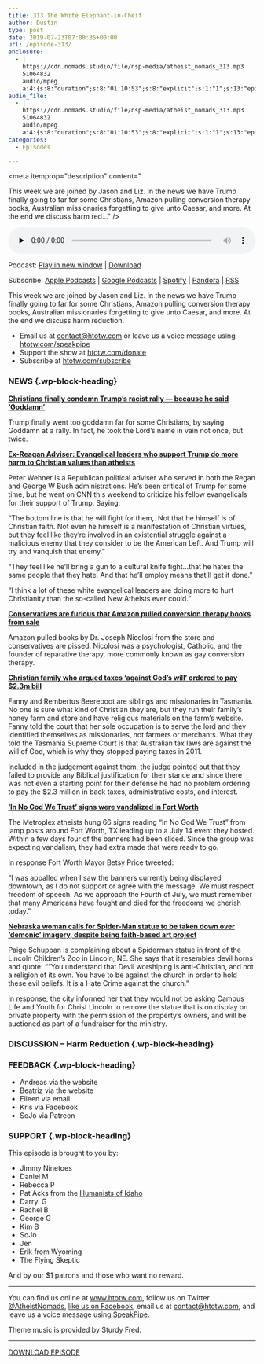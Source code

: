 ```yaml
---
title: 313 The White Elephant-in-Cheif
author: Dustin
type: post
date: 2019-07-23T07:00:35+00:00
url: /episode-313/
enclosure:
  - |
    https://cdn.nomads.studio/file/nsp-media/atheist_nomads_313.mp3
    51064832
    audio/mpeg
    a:4:{s:8:"duration";s:8:"01:10:53";s:8:"explicit";s:1:"1";s:13:"episode_title";s:27:"The White Elephant-in-Cheif";s:10:"episode_no";s:3:"313";}
audio_file:
  - |
    https://cdn.nomads.studio/file/nsp-media/atheist_nomads_313.mp3
    51064832
    audio/mpeg
    a:4:{s:8:"duration";s:8:"01:10:53";s:8:"explicit";s:1:"1";s:13:"episode_title";s:27:"The White Elephant-in-Cheif";s:10:"episode_no";s:3:"313";}
categories:
  - Episodes

---
```

<div itemscope itemtype="http://schema.org/AudioObject">
  <meta itemprop="name" content="313 The White Elephant-in-Cheif" />
  
  <meta itemprop="uploadDate" content="2019-07-23T01:00:35-06:00" />
  
  <meta itemprop="encodingFormat" content="audio/mpeg" />
  
  <meta itemprop="duration" content="PT1H10M53S" />
  
  <meta itemprop="description" content="


This week we are joined by Jason and Liz. In the news we have Trump finally going to far for some Christians, Amazon pulling conversion therapy books, Australian missionaries forgetting to give unto Caesar, and more. At the end we discuss harm red..." />
  
  <meta itemprop="contentUrl" content="https://dts.podtrac.com/redirect.mp3/cdn.nomads.studio/file/nsp-media/atheist_nomads_313.mp3" />
  
  <meta itemprop="contentSize" content="48.7" />
  
  <div class="powerpress_player" id="powerpress_player_8576">
    <audio class="wp-audio-shortcode" id="audio-3907-320" preload="none" style="width: 100%;" controls="controls"><source type="audio/mpeg" src="https://dts.podtrac.com/redirect.mp3/cdn.nomads.studio/file/nsp-media/atheist_nomads_313.mp3?_=320" /><a href="https://dts.podtrac.com/redirect.mp3/cdn.nomads.studio/file/nsp-media/atheist_nomads_313.mp3">https://dts.podtrac.com/redirect.mp3/cdn.nomads.studio/file/nsp-media/atheist_nomads_313.mp3</a></audio>
  </div>
</div>

<p class="powerpress_links powerpress_links_mp3">
  Podcast: <a href="https://dts.podtrac.com/redirect.mp3/cdn.nomads.studio/file/nsp-media/atheist_nomads_313.mp3" class="powerpress_link_pinw" target="_blank" title="Play in new window" onclick="return powerpress_pinw('https://htotw.com/?powerpress_pinw=3907-podcast');" rel="nofollow">Play in new window</a> | <a href="https://dts.podtrac.com/redirect.mp3/cdn.nomads.studio/file/nsp-media/atheist_nomads_313.mp3" class="powerpress_link_d" title="Download" rel="nofollow" download="atheist_nomads_313.mp3">Download</a>
</p>

<p class="powerpress_links powerpress_subscribe_links">
  Subscribe: <a href="https://podcasts.apple.com/us/podcast/humanists-take-on-the-world/id530050098?mt=2&ls=1" class="powerpress_link_subscribe powerpress_link_subscribe_itunes" target="_blank" title="Subscribe on Apple Podcasts" rel="nofollow">Apple Podcasts</a> | <a href="https://www.google.com/podcasts?feed=aHR0cDovL2F0aGVpc3Rub21hZHMubGlic3luLmNvbS9yc3M%3D" class="powerpress_link_subscribe powerpress_link_subscribe_googleplay" target="_blank" title="Subscribe on Google Podcasts" rel="nofollow">Google Podcasts</a> | <a href="https://open.spotify.com/show/3LzK2xZGike6Tc1GEMtMbr?si=LieN9SNuTpq96smuaUsH8A" class="powerpress_link_subscribe powerpress_link_subscribe_spotify" target="_blank" title="Subscribe on Spotify" rel="nofollow">Spotify</a> | <a href="https://www.pandora.com/podcast/atheist-nomads/PC:10122?corr=62071012&part=ug" class="powerpress_link_subscribe powerpress_link_subscribe_pandora" target="_blank" title="Subscribe on Pandora" rel="nofollow">Pandora</a> | <a href="https://htotw.com/feed/podcast/" class="powerpress_link_subscribe powerpress_link_subscribe_rss" target="_blank" title="Subscribe via RSS" rel="nofollow">RSS</a>
</p>

This week we are joined by Jason and Liz. In the news we have Trump finally going to far for some Christians, Amazon pulling conversion therapy books, Australian missionaries forgetting to give unto Caesar, and more. At the end we discuss harm reduction.

<!--more-->

  * Email us at <a href="mailto:contact@htotw.com” target=" rel="noopener noreferrer">contact@htotw.com</a> or leave us a voice message using <a href="https://htotw.com/speakpipe" target="_blank" rel="noopener noreferrer">htotw.com/speakpipe</a>
  * Support the show at <a href="https://htotw.com/donate" target="_blank" rel="noopener noreferrer">htotw.com/donate</a>
  * Subscribe at <a href="https://htotw.com/subscribe" target="_blank" rel="noopener noreferrer">htotw.com/subscribe</a>

### NEWS {.wp-block-heading}

**[Christians finally condemn Trump’s racist rally — because he said ‘Goddamn’][1]**

Trump finally went too goddamn far for some Christians, by saying Goddamn at a rally. In fact, he took the Lord’s name in vain not once, but twice.

**[Ex-Reagan Adviser: Evangelical leaders who support Trump do more harm to Christian values than atheists][2]**

Peter Wehner is a Republican political adviser who served in both the Regan and George W Bush administrations. He’s been critical of Trump for some time, but he went on CNN this weekend to criticize his fellow evangelicals for their support of Trump. Saying:

“The bottom line is that he will fight for them,. Not that he himself is of Christian faith. Not even he himself is a manifestation of Christian virtues, but they feel like they’re involved in an existential struggle against a malicious enemy that they consider to be the American Left. And Trump will try and vanquish that enemy.”

“They feel like he’ll bring a gun to a cultural knife fight…that he hates the same people that they hate. And that he’ll employ means that’ll get it done.”

“I think a lot of these white evangelical leaders are doing more to hurt Christianity than the so-called New Atheists ever could.”

**[Conservatives are furious that Amazon pulled conversion therapy books from sale][3]**

Amazon pulled books by Dr. Joseph Nicolosi from the store and conservatives are pissed. Nicolosi was a psychologist, Catholic, and the founder of reparative therapy, more commonly known as gay conversion therapy.

**[Christian family who argued taxes ‘against God’s will’ ordered to pay $2.3m bill][4]**

Fanny and Rembertus Beerepoot are siblings and missionaries in Tasmania. No one is sure what kind of Christian they are, but they run their family’s honey farm and store and have religious materials on the farm’s website. Fanny told the court that her sole occupation is to serve the lord and they identified themselves as missionaries, not farmers or merchants. What they told the Tasmania Supreme Court is that Australian tax laws are against the will of God, which is why they stopped paying taxes in 2011.

Included in the judgement against them, the judge pointed out that they failed to provide any Biblical justification for their stance and since there was not even a starting point for their defense he had no problem ordering to pay the $2.3 million in back taxes, administrative costs, and interest.

**[‘In No God We Trust’ signs were vandalized in Fort Worth][5]**

The Metroplex atheists hung 66 signs reading “In No God We Trust” from lamp posts around Fort Worth, TX leading up to a July 14 event they hosted. Within a few days four of the banners had been sliced. Since the group was expecting vandalism, they had extra made that were ready to go.

In response Fort Worth Mayor Betsy Price tweeted:

“I was appalled when I saw the banners currently being displayed downtown, as I do not support or agree with the message. We must respect freedom of speech. As we approach the Fourth of July, we must remember that many Americans have fought and died for the freedoms we cherish today.”

**[Nebraska woman calls for Spider-Man statue to be taken down over ‘demonic’ imagery, despite being faith-based art project][6]**

Paige Schuppan is complaining about a Spiderman statue in front of the Lincoln Children’s Zoo in Lincoln, NE. She says that it resembles devil horns and quote: ““You understand that Devil worshiping is anti-Christian, and not a religion of its own. You have to be against the church in order to hold these evil beliefs. It is a Hate Crime against the church.”

In response, the city informed her that they would not be asking Campus Life and Youth for Christ Lincoln to remove the statue that is on display on private property with the permission of the property’s owners, and will be auctioned as part of a fundraiser for the ministry.

### DISCUSSION &#8211; Harm Reduction {.wp-block-heading}

### FEEDBACK {.wp-block-heading}

  * Andreas via the website
  * Beatriz via the website
  * Eileen via email
  * Kris via Facebook
  * SoJo via Patreon

### SUPPORT {.wp-block-heading}

This episode is brought to you by:

  * Jimmy Ninetoes
  * Daniel M
  * Rebecca P
  * Pat Acks from the <a href="https://www.humanistsofidaho.org" target="_blank" rel="noopener noreferrer">Humanists of Idaho</a>
  * Darryl G
  * Rachel B
  * George G
  * Kim B
  * SoJo
  * Jen
  * Erik from Wyoming
  * The Flying Skeptic

And by our $1 patrons and those who want no reward.

<hr class="wp-block-separator" />

You can find us online at <a href="https://www.htotw.com/" target="_blank" rel="noopener noreferrer">www.htotw.com</a>, follow us on Twitter <a href="https://twitter.com/AtheistNomads" target="_blank" rel="noopener noreferrer">@AtheistNomads</a>, <a href="https://htotw.com/facebook" target="_blank" rel="noopener noreferrer">like us on Facebook</a>, email us at <contact@htotw.com>, and leave us a voice message using <a href="https://htotw.com/speakpipe" target="_blank" rel="noopener noreferrer">SpeakPipe</a>.

Theme music is provided by Sturdy Fred.

<hr class="wp-block-separator" />

[DOWNLOAD EPISODE][7]

 [1]: https://deadstate.org/christians-finally-condemn-trumps-racist-rally-because-he-said-goddamn/
 [2]: https://www.newsweek.com/ex-reagan-adviser-evangelical-leaders-who-back-trump-do-more-harm-christian-values-atheists-1450332
 [3]: https://www.metroweekly.com/2019/07/conservatives-are-furious-that-amazon-pulled-conversion-therapy-books-from-sale/
 [4]: https://mobile.abc.net.au/news/2019-07-17/christian-family-ordered-to-pay-2.3-million-tax-bill/11318538
 [5]: https://www.dallasnews.com/news/fort-worth/2019/07/06/atheists-say-no-god-trust-signs-vandalized-fort-worth
 [6]: https://www.foxnews.com/us/nebraska-woman-spider-man-demonic-imagery
 [7]: https://dts.podtrac.com/redirect.mp3/cdn.nomads.studio/file/nsp-media/atheist_nomads_313.mp3